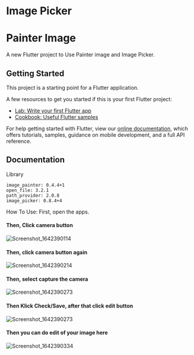 # Image Picker
# Painter Image

A new Flutter project to Use Painter image and Image Picker.

## Getting Started

This project is a starting point for a Flutter application.

A few resources to get you started if this is your first Flutter project:

- [Lab: Write your first Flutter app](https://flutter.dev/docs/get-started/codelab)
- [Cookbook: Useful Flutter samples](https://flutter.dev/docs/cookbook)

For help getting started with Flutter, view our
[online documentation](https://flutter.dev/docs), which offers tutorials,
samples, guidance on mobile development, and a full API reference.


## Documentation

Library
```
image_painter: 0.4.4+1
open_file: 3.2.1
path_provider: 2.0.8
image_picker: 0.8.4+4
```

How To Use:
First, open the apps.
#### Then, Click camera button
![Screenshot_1642390114](https://user-images.githubusercontent.com/45749606/149703717-41832627-cc8f-439a-b627-e41aea22f162.png)


#### Then, click camera button again
![Screenshot_1642390214](https://user-images.githubusercontent.com/45749606/149703814-c2c53d16-e37a-4767-bbae-0c867920d1c9.png)

#### Then, select capture the camera
![Screenshot_1642390273](https://user-images.githubusercontent.com/45749606/149703892-a14c867b-aefe-43d3-9add-2178bd6671bf.png)

#### Then Klick Check/Save, after that click edit button
![Screenshot_1642390273](https://user-images.githubusercontent.com/45749606/149703892-a14c867b-aefe-43d3-9add-2178bd6671bf.png)

#### Then you can do edit of your image here
![Screenshot_1642390334](https://user-images.githubusercontent.com/45749606/149703958-07e3e85e-2059-4062-9204-c1a63692e161.png)

